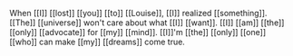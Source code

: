 When [[I]] [[lost]] [[you]] [[to]] [[Louise]], [[I]] realized [[something]]. [[The]] [[universe]] won't care about what [[I]] [[want]]. [[I]] [[am]] [[the]] [[only]] [[advocate]] for [[my]] [[mind]]. [[I]]'m [[the]] [[only]] [[one]] [[who]] can make [[my]] [[dreams]] come true.  